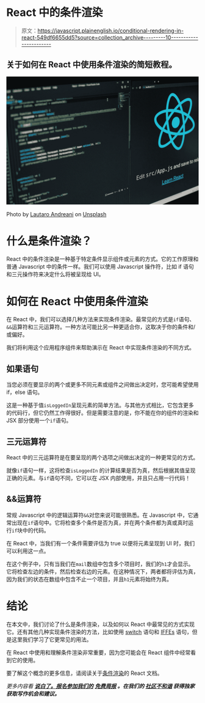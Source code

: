 # React 中的条件渲染

> 原文：<https://javascript.plainenglish.io/conditional-rendering-in-react-549df6655dd5?source=collection_archive---------10----------------------->

## 关于如何在 React 中使用条件渲染的简短教程。

![](img/03e8706b4d40e8ae3f5badaf05c1d659.png)

Photo by [Lautaro Andreani](https://unsplash.com/@lautaroandreani?utm_source=medium&utm_medium=referral) on [Unsplash](https://unsplash.com?utm_source=medium&utm_medium=referral)

# 什么是条件渲染？

React 中的条件渲染是一种基于特定条件显示组件或元素的方式。它的工作原理和普通 Javascript 中的条件一样。我们可以使用 Javascript 操作符，比如 if 语句和三元操作符来决定什么将被呈现给 UI。

# 如何在 React 中使用条件渲染

在 React 中，我们可以选择几种方法来实现条件渲染。最常见的方式是`if`语句、`&&`运算符和三元运算符。一种方法可能比另一种更适合你，这取决于你的条件和/或偏好。

我们将利用这个应用程序组件来帮助演示在 React 中实现条件渲染的不同方式。

## 如果语句

当您必须在要显示的两个或更多不同元素或组件之间做出决定时，您可能希望使用 if，else 语句。

这是一种基于值`isLoggedIn`呈现元素的简单方法。与其他方式相比，它包含更多的代码行，但它仍然工作得很好。但是需要注意的是，你不能在你的组件的渲染和 JSX 部分使用一个`if`语句。

## 三元运算符

React 中的三元运算符是在要呈现的两个选项之间做出决定的一种更常见的方式。

就像`if`语句一样，这将检查`isLoggedIn` 的计算结果是否为真，然后根据其值呈现正确的元素。与`if`语句不同，它可以在 JSX 内部使用，并且只占用一行代码！

## &&运算符

常规 Javascript 中的逻辑运算符`&&`对您来说可能很熟悉。在 Javascript 中，它通常出现在`if`语句中。它将检查多个条件是否为真，并在两个条件都为真或真时运行`if`块中的代码。

在 React 中，当我们有一个条件需要评估为 true 以便将元素呈现到 UI 时，我们可以利用这一点。

在这个例子中，只有当我们在`mail`数组中包含多个项目时，我们的`h1`才会显示。它将检查左边的条件，然后检查右边的元素。在这种情况下，两者都将评估为真，因为我们的状态在数组中包含不止一个项目，并且`h1`元素将始终为真。

# 结论

在本文中，我们讨论了什么是条件渲染，以及如何以 React 中最常见的方式实现它。还有其他几种实现条件渲染的方法，比如使用 [switch](https://developer.mozilla.org/en-US/docs/Web/JavaScript/Reference/Statements/switch) 语句和 [IFFEs](https://developer.mozilla.org/en-US/docs/Glossary/IIFE) 语句，但是这里我们学习了它更常见的用法。

在 React 中使用和理解条件渲染非常重要，因为您可能会在 React 组件中经常看到它的使用。

要了解这个概念的更多信息，请阅读关于[条件渲染](https://reactjs.org/docs/conditional-rendering.html)的 React 文档。

*更多内容看* [***说白了。报名参加我们的***](http://plainenglish.io/) **[***免费周报***](http://newsletter.plainenglish.io/) *。在我们的* [***社区不和谐***](https://discord.gg/GtDtUAvyhW) *获得独家获取写作机会和建议。***